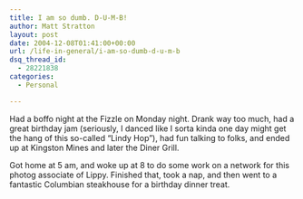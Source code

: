 ```yaml
---
title: I am so dumb. D-U-M-B!
author: Matt Stratton
layout: post
date: 2004-12-08T01:41:00+00:00
url: /life-in-general/i-am-so-dumb-d-u-m-b
dsq_thread_id:
  - 28221838
categories:
  - Personal

---
```

Had a boffo night at the Fizzle on Monday night. Drank way too much, had a great birthday jam (seriously, I danced like I sorta kinda one day might get the hang of this so-called &#8220;Lindy Hop&#8221;), had fun talking to folks, and ended up at Kingston Mines and later the Diner Grill.

Got home at 5 am, and woke up at 8 to do some work on a network for this photog associate of Lippy. Finished that, took a nap, and then went to a fantastic Columbian steakhouse for a birthday dinner treat.